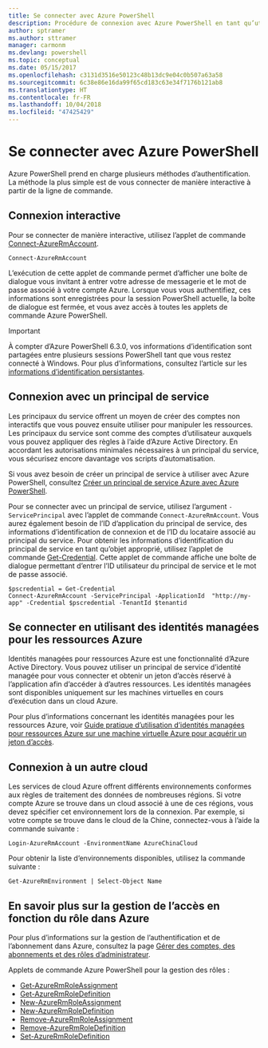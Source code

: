 ```yaml
---
title: Se connecter avec Azure PowerShell
description: Procédure de connexion avec Azure PowerShell en tant qu’utilisateur, en tant que principal de service, ou avec des identités managées pour les ressources Azure.
author: sptramer
ms.author: sttramer
manager: carmonm
ms.devlang: powershell
ms.topic: conceptual
ms.date: 05/15/2017
ms.openlocfilehash: c3131d3516e50123c48b13dc9e04c0b507a63a58
ms.sourcegitcommit: 6c38e86e16da99f65cd183c63e34f7176b121ab8
ms.translationtype: HT
ms.contentlocale: fr-FR
ms.lasthandoff: 10/04/2018
ms.locfileid: "47425429"
---
```

# <a name="sign-in-with-azure-powershell"></a>Se connecter avec Azure PowerShell

Azure PowerShell prend en charge plusieurs méthodes d’authentification. La méthode la plus simple est de vous connecter de manière interactive à partir de la ligne de commande.

## <a name="sign-in-interactively"></a>Connexion interactive

Pour se connecter de manière interactive, utilisez l’applet de commande [Connect-AzureRmAccount](/powershell/module/azurerm.profile/connect-azurermaccount).

```azurepowershell
Connect-AzureRmAccount
```

L’exécution de cette applet de commande permet d’afficher une boîte de dialogue vous invitant à entrer votre adresse de messagerie et le mot de passe associé à votre compte Azure. Lorsque vous vous authentifiez, ces informations sont enregistrées pour la session PowerShell actuelle, la boîte de dialogue est fermée, et vous avez accès à toutes les applets de commande Azure PowerShell.

> [!IMPORTANT]
> À compter d’Azure PowerShell 6.3.0, vos informations d’identification sont partagées entre plusieurs sessions PowerShell tant que vous restez connecté à Windows. Pour plus d’informations, consultez l’article sur les [informations d’identification persistantes](context-persistence.md).

## <a name="sign-in-with-a-service-principal"></a>Connexion avec un principal de service

Les principaux du service offrent un moyen de créer des comptes non interactifs que vous pouvez ensuite utiliser pour manipuler les ressources. Les principaux du service sont comme des comptes d’utilisateur auxquels vous pouvez appliquer des règles à l’aide d’Azure Active Directory. En accordant les autorisations minimales nécessaires à un principal du service, vous sécurisez encore davantage vos scripts d’automatisation.

Si vous avez besoin de créer un principal de service à utiliser avec Azure PowerShell, consultez [Créer un principal de service Azure avec Azure PowerShell](create-azure-service-principal-azureps.md).

Pour se connecter avec un principal de service, utilisez l’argument `-ServicePrincipal` avec l’applet de commande `Connect-AzureRmAccount`. Vous aurez également besoin de l’ID d’application du principal de service, des informations d’identification de connexion et de l’ID du locataire associé au principal du service. Pour obtenir les informations d’identification du principal de service en tant qu’objet approprié, utilisez l’applet de commande [Get-Credential](/powershell/module/microsoft.powershell.security/get-credential). Cette applet de commande affiche une boîte de dialogue permettant d’entrer l’ID utilisateur du principal de service et le mot de passe associé.

```azurepowershell-interactive
$pscredential = Get-Credential
Connect-AzureRmAccount -ServicePrincipal -ApplicationId  "http://my-app" -Credential $pscredential -TenantId $tenantid
```

## <a name="sign-in-using-managed-identities-for-azure-resources"></a>Se connecter en utilisant des identités managées pour les ressources Azure

Identités managées pour ressources Azure est une fonctionnalité d’Azure Active Directory. Vous pouvez utiliser un principal de service d’identité managée pour vous connecter et obtenir un jeton d’accès réservé à l’application afin d’accéder à d’autres ressources. Les identités managées sont disponibles uniquement sur les machines virtuelles en cours d’exécution dans un cloud Azure.

Pour plus d’informations concernant les identités managées pour les ressources Azure, voir [Guide pratique d’utilisation d’identités managées pour ressources Azure sur une machine virtuelle Azure pour acquérir un jeton d’accès](/azure/active-directory/managed-identities-azure-resources/how-to-use-vm-token).

## <a name="sign-in-to-another-cloud"></a>Connexion à un autre cloud

Les services de cloud Azure offrent différents environnements conformes aux règles de traitement des données de nombreuses régions. Si votre compte Azure se trouve dans un cloud associé à une de ces régions, vous devez spécifier cet environnement lors de la connexion. Par exemple, si votre compte se trouve dans le cloud de la Chine, connectez-vous à l’aide la commande suivante :

```azurepowershell-interactive
Login-AzureRmAccount -EnvironmentName AzureChinaCloud
```

Pour obtenir la liste d’environnements disponibles, utilisez la commande suivante :

```azurepowershell-interactive
Get-AzureRmEnvironment | Select-Object Name
```

## <a name="learn-more-about-managing-azure-role-based-access"></a>En savoir plus sur la gestion de l’accès en fonction du rôle dans Azure

Pour plus d’informations sur la gestion de l’authentification et de l’abonnement dans Azure, consultez la page [Gérer des comptes, des abonnements et des rôles d’administrateur](/azure/active-directory/role-based-access-control-configure).

Applets de commande Azure PowerShell pour la gestion des rôles :

* [Get-AzureRmRoleAssignment](/powershell/module/AzureRM.Resources/Get-AzureRmRoleAssignment)
* [Get-AzureRmRoleDefinition](/powershell/module/AzureRM.Resources/Get-AzureRmRoleDefinition)
* [New-AzureRmRoleAssignment](/powershell/module/AzureRM.Resources/New-AzureRmRoleAssignment)
* [New-AzureRmRoleDefinition](/powershell/module/AzureRM.Resources/New-AzureRmRoleDefinition)
* [Remove-AzureRmRoleAssignment](/powershell/module/AzureRM.Resources/Remove-AzureRmRoleAssignment)
* [Remove-AzureRmRoleDefinition](/powershell/module/AzureRM.Resources/Remove-AzureRmRoleDefinition)
* [Set-AzureRmRoleDefinition](/powershell/moduel/AzureRM.Resources/Set-AzureRmRoleDefinition)
